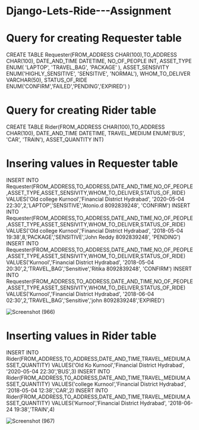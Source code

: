 # Django-Lets-Ride---Assignment

# Query for creating Requester table

CREATE TABLE  Requester(FROM_ADDRESS CHAR(100),TO_ADDRESS CHAR(100), DATE_AND_TIME DATETIME, NO_OF_PEOPLE INT, ASSET_TYPE ENUM( 'LAPTOP', 'TRAVEL_BAG', 'PACKAGE'
), ASSET_SENSIVITY ENUM('HIGHLY_SENSITIVE', 'SENSITIVE', 'NORMAL'), WHOM_TO_DELIVER VARCHAR(50), STATUS_OF_RIDE ENUM('CONFIRM','FAILED','PENDING','EXPIRED') )

# Query for creating Rider table

CREATE TABLE  Rider(FROM_ADDRESS CHAR(100),TO_ADDRESS CHAR(100), DATE_AND_TIME DATETIME, TRAVEL_MEDIUM ENUM('BUS', 'CAR', 'TRAIN'), ASSET_QUANTITY INT)

# Insering values in Requester table

INSERT INTO Requester(FROM_ADDRESS,TO_ADDRESS,DATE_AND_TIME,NO_OF_PEOPLE,ASSET_TYPE,ASSET_SENSIVITY,WHOM_TO_DELIVER,STATUS_OF_RIDE) VALUES('Old college Kurnool','Financial District Hydrabad', '2020-05-04 22:30',2,'LAPTOP','SENSITIVE','Atonio.d 8092839248', 'CONFIRM')
INSERT INTO Requester(FROM_ADDRESS,TO_ADDRESS,DATE_AND_TIME,NO_OF_PEOPLE,ASSET_TYPE,ASSET_SENSIVITY,WHOM_TO_DELIVER,STATUS_OF_RIDE) VALUES('Old college Kurnool','Financial District Hydrabad', '2018-05-04 19:38',8,'PACKAGE','SENSITIVE','John Reddy 8092839248', 'PENDING')
INSERT INTO Requester(FROM_ADDRESS,TO_ADDRESS,DATE_AND_TIME,NO_OF_PEOPLE,ASSET_TYPE,ASSET_SENSIVITY,WHOM_TO_DELIVER,STATUS_OF_RIDE) VALUES('Kurnool','Financial District Hydrabad', '2018-05-04 20:30',2,'TRAVEL_BAG','Sensitive','Ritika 8092839248', 'CONFIRM')
INSERT INTO Requester(FROM_ADDRESS,TO_ADDRESS,DATE_AND_TIME,NO_OF_PEOPLE,ASSET_TYPE,ASSET_SENSIVITY,WHOM_TO_DELIVER,STATUS_OF_RIDE) VALUES('Kurnool','Financial District Hydrabad', '2018-06-04 02:30',2,'TRAVEL_BAG','Sensitive','john 8092839248','EXPIRED')

![Screenshot (966)](https://user-images.githubusercontent.com/62601483/196034749-9126a106-ea1c-4f43-914b-140de94c7654.png)



# Inserting values in Rider table 

INSERT INTO Rider(FROM_ADDRESS,TO_ADDRESS,DATE_AND_TIME,TRAVEL_MEDIUM,ASSET_QUANTITY) VALUES('Old Ko Kurnool','Financial District Hydrabad', '2020-05-04 22:30','BUS',3)
INSERT INTO Rider(FROM_ADDRESS,TO_ADDRESS,DATE_AND_TIME,TRAVEL_MEDIUM,ASSET_QUANTITY) VALUES('college Kurnool','Financial District Hydrabad', '2018-05-04 12:38','CAR',2)
INSERT INTO Rider(FROM_ADDRESS,TO_ADDRESS,DATE_AND_TIME,TRAVEL_MEDIUM,ASSET_QUANTITY) VALUES('Kurnool','Financial District Hydrabad', '2018-06-24 19:38','TRAIN',4)

![Screenshot (967)](https://user-images.githubusercontent.com/62601483/196034755-7c0349aa-152c-43b9-b370-1e96e1cadbda.png)



